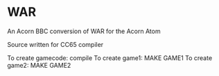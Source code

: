 # WAR
An Acorn BBC conversion of WAR for the Acorn Atom

Source written for CC65 compiler

To create gamecode: compile
To create game1: MAKE GAME1
To create game2: MAKE GAME2
